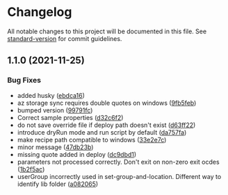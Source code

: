 # Changelog

All notable changes to this project will be documented in this file. See [standard-version](https://github.com/conventional-changelog/standard-version) for commit guidelines.

## 1.1.0 (2021-11-25)


### Bug Fixes

* added husky ([ebdca16](https://github.com/durlabhjain/azure-utils/commit/ebdca16e5a45353e07eb64dc370333f3883f5636))
* az storage sync requires double quotes on windows ([9fb5feb](https://github.com/durlabhjain/azure-utils/commit/9fb5feb64aecfc67b84af6a206739fd22cd0eb7a))
* bumped version ([99791fc](https://github.com/durlabhjain/azure-utils/commit/99791fc4f0feb52c1de2e5fee18251dd3e0b4e3f))
* Correct sample properties ([d32c6f2](https://github.com/durlabhjain/azure-utils/commit/d32c6f2c972a34168a9111f3d8df0942de8cdc80))
* do not save override file if deploy path doesn't exist ([d63ff22](https://github.com/durlabhjain/azure-utils/commit/d63ff224124c62d33db827d511cf587079ffdb4c))
* introduce dryRun mode and run script by default ([da757fa](https://github.com/durlabhjain/azure-utils/commit/da757fab12a1a50045246262248864c857e5fb6c))
* make recipe path compatible to windows ([33e2e7c](https://github.com/durlabhjain/azure-utils/commit/33e2e7cf07ea2050c0e844c8fe3a7ee63e699c79))
* minor message ([47db23b](https://github.com/durlabhjain/azure-utils/commit/47db23b026af9c0b088f47be07601764bf043c3b))
* missing quote added in deploy ([dc9dbd1](https://github.com/durlabhjain/azure-utils/commit/dc9dbd1b18f773c7895d51416ad3b16f972bf875))
* parameters not processed correctly. Don't exit on non-zero exit ocdes ([1b2f5ac](https://github.com/durlabhjain/azure-utils/commit/1b2f5acaf20457b795df096d9ddefdf9fbc0d9ab))
* userGroup incorrectly used in set-group-and-location. Different way to identify lib folder ([a082065](https://github.com/durlabhjain/azure-utils/commit/a082065ba035b2a09d8796e4a85a928cc30cee7d))
